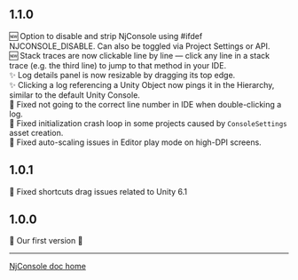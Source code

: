 ## 1.1.0
🆕 Option to disable and strip NjConsole using #ifdef NJCONSOLE_DISABLE. Can also be toggled via Project Settings or API.   
🆕 Stack traces are now clickable line by line — click any line in a stack trace (e.g. the third line) to jump to that method in your IDE.   
✨ Log details panel is now resizable by dragging its top edge.   
✨ Clicking a log referencing a Unity Object now pings it in the Hierarchy, similar to the default Unity Console.   
🐛 Fixed not going to the correct line number in IDE when double-clicking a log.   
🐛 Fixed initialization crash loop in some projects caused by `ConsoleSettings` asset creation.   
🐛 Fixed auto-scaling issues in Editor play mode on high-DPI screens.

## 1.0.1
🐛 Fixed shortcuts drag issues related to Unity 6.1

## 1.0.0
🚀 Our first version 🎉

---
[NjConsole doc home](index.md)